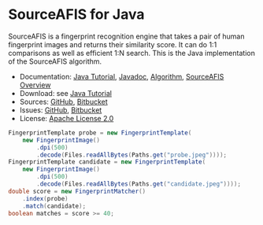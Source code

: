 # SourceAFIS for Java #

SourceAFIS is a fingerprint recognition engine that takes a pair of human fingerprint images and returns their similarity score.
It can do 1:1 comparisons as well as efficient 1:N search. This is the Java implementation of the SourceAFIS algorithm.

* Documentation: [Java Tutorial](https://sourceafis.machinezoo.com/java), [Javadoc](https://sourceafis.machinezoo.com/javadoc/com/machinezoo/sourceafis/package-summary.html), [Algorithm](https://sourceafis.machinezoo.com/algorithm), [SourceAFIS Overview](https://sourceafis.machinezoo.com/)
* Download: see [Java Tutorial](https://sourceafis.machinezoo.com/java)
* Sources: [GitHub](https://github.com/robertvazan/sourceafis-java), [Bitbucket](https://bitbucket.org/robertvazan/sourceafis-java)
* Issues: [GitHub](https://github.com/robertvazan/sourceafis-java/issues), [Bitbucket](https://bitbucket.org/robertvazan/sourceafis-java/issues)
* License: [Apache License 2.0](LICENSE)

```java
FingerprintTemplate probe = new FingerprintTemplate(
    new FingerprintImage()
        .dpi(500)
        .decode(Files.readAllBytes(Paths.get("probe.jpeg"))));
FingerprintTemplate candidate = new FingerprintTemplate(
    new FingerprintImage()
        .dpi(500)
        .decode(Files.readAllBytes(Paths.get("candidate.jpeg"))));
double score = new FingerprintMatcher()
    .index(probe)
    .match(candidate);
boolean matches = score >= 40;
```
